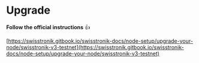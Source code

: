 # Upgrade

**Follow the official instructions** :thumbsup:

[https://swisstronik.gitbook.io/swisstronik-docs/node-setup/upgrade-your-node/swisstronik-v3-testnet](https://swisstronik.gitbook.io/swisstronik-docs/node-setup/upgrade-your-node/swisstronik-v3-testnet)
